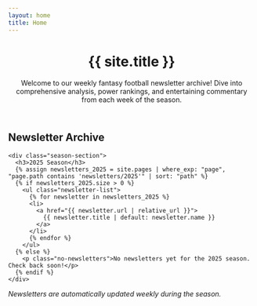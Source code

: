 ```yaml
---
layout: home
title: Home
---
```


<div class="home">
  <header class="site-intro">
    <h1 class="page-heading">{{ site.title }}</h1>
    <p class="intro-text">Welcome to our weekly fantasy football newsletter archive! Dive into comprehensive analysis, power rankings, and entertaining commentary from each week of the season.</p>
  </header>

  <div class="newsletter-archive">
    <h2>Newsletter Archive</h2>
    
    <div class="season-section">
      <h3>2025 Season</h3>
      {% assign newsletters_2025 = site.pages | where_exp: "page", "page.path contains 'newsletters/2025'" | sort: "path" %}
      {% if newsletters_2025.size > 0 %}
        <ul class="newsletter-list">
          {% for newsletter in newsletters_2025 %}
          <li>
            <a href="{{ newsletter.url | relative_url }}">
              {{ newsletter.title | default: newsletter.name }}
            </a>
          </li>
          {% endfor %}
        </ul>
      {% else %}
        <p class="no-newsletters">No newsletters yet for the 2025 season. Check back soon!</p>
      {% endif %}
    </div>

  </div>

  <footer class="archive-footer">
    <p><em>Newsletters are automatically updated weekly during the season.</em></p>
  </footer>
</div>
